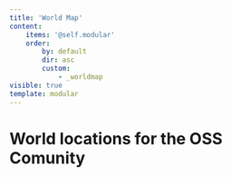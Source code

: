 ```yaml
---
title: 'World Map'
content:
    items: '@self.modular'
    order:
        by: default
        dir: asc
        custom:
            - _worldmap
visible: true
template: modular
---
```


# World locations for the OSS Comunity
